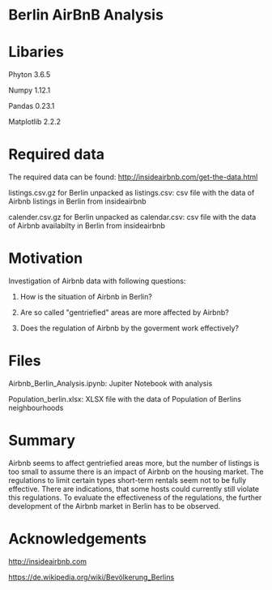 # Berlin AirBnB Analysis

# Libaries
  Phyton 3.6.5
  
  Numpy 1.12.1
  
  Pandas 0.23.1
  
  Matplotlib 2.2.2
 # Required data
 The required data can be found: http://insideairbnb.com/get-the-data.html
 
 listings.csv.gz for Berlin unpacked as listings.csv:
 csv file with the data of Airbnb listings in Berlin from insideairbnb
 
 calender.csv.gz for Berlin unpacked as calendar.csv: 
 csv file with the data of Airbnb availabilty in Berlin from insideairbnb
  
# Motivation
Investigation of Airbnb data with following questions:

1. How is the situation of Airbnb in Berlin? 

2. Are so called "gentriefied" areas are more affected by Airbnb?

3. Does the regulation of Airbnb by the goverment work effectively?

# Files
Airbnb_Berlin_Analysis.ipynb: 
Jupiter Notebook with analysis

Population_berlin.xlsx:
XLSX file with the data of Population of Berlins neighbourhoods

# Summary

Airbnb seems to affect gentriefied areas more, but the number of listings is too small to assume there is an impact of Airbnb on the housing market. The regulations to limit certain types short-term rentals seem not to be fully effective. There are indications, that some hosts could currently still violate this regulations. To evaluate the effectiveness of the regulations, the further development of the Airbnb market in Berlin has to be observed.

# Acknowledgements
http://insideairbnb.com

https://de.wikipedia.org/wiki/Bevölkerung_Berlins

